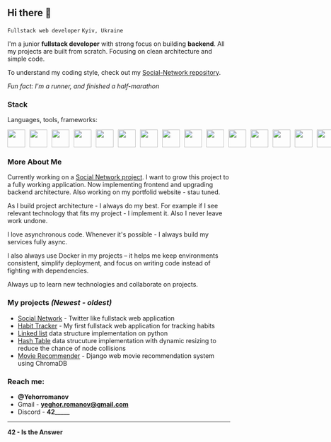 ## Hi there 👋
`Fullstack web developer`
`Kyiv, Ukraine`

I'm a junior **fullstack developer** with strong focus on building **backend**.
All my projects are built from scratch. Focusing on clean architecture and simple code.

To understand my coding style, check out my [Social-Network repository](https://github.com/yeghor/SocialNetwork.git).

_Fun fact: I'm a runner, and finished a half-marathon_

### Stack
Languages, tools, frameworks:
<div style="display:flex; gap:10px; align-items:center;">
  <img width="40px" src="https://cdn.jsdelivr.net/gh/devicons/devicon@latest/icons/python/python-original.svg" />
  <img width="40px" src="https://cdn.jsdelivr.net/gh/devicons/devicon@latest/icons/javascript/javascript-original.svg" />
  <img width="40px" src="https://cdn.jsdelivr.net/gh/devicons/devicon@latest/icons/html5/html5-original.svg" />
  <img width="40px" src="https://cdn.jsdelivr.net/gh/devicons/devicon@latest/icons/redis/redis-original.svg" />
  <img width="40px" src="https://cdn.jsdelivr.net/gh/devicons/devicon@latest/icons/postgresql/postgresql-original.svg" />
  <img width="40px" src="https://cdn.jsdelivr.net/gh/devicons/devicon@latest/icons/amazonwebservices/amazonwebservices-original-wordmark.svg" />
  <img width="40px" src="https://cdn.jsdelivr.net/gh/devicons/devicon@latest/icons/git/git-original.svg" />
  <img width="40px" src="https://cdn.jsdelivr.net/gh/devicons/devicon@latest/icons/docker/docker-original.svg" />
  <img width="40px" src="https://cdn.jsdelivr.net/gh/devicons/devicon@latest/icons/postman/postman-original.svg" />
  <img width="40px" src="https://cdn.jsdelivr.net/gh/devicons/devicon@latest/icons/githubactions/githubactions-original.svg" />
  <img width="40px" src="https://cdn.jsdelivr.net/gh/devicons/devicon@latest/icons/react/react-original.svg" />
  <img width="40px" src="https://cdn.jsdelivr.net/gh/devicons/devicon@latest/icons/fastapi/fastapi-original-wordmark.svg" />
  <img width="40px" src="https://cdn.jsdelivr.net/gh/devicons/devicon@latest/icons/sqlalchemy/sqlalchemy-original.svg" />
  <img width="40px" src="https://cdn.jsdelivr.net/gh/devicons/devicon@latest/icons/pytest/pytest-original.svg" />
  <img width="40px" src="https://cdn.jsdelivr.net/gh/devicons/devicon@latest/icons/django/django-plain-wordmark.svg" />
</div>

### More About Me

Currently working on a [Social Network project](https://github.com/yeghor/SocialNetwork.git). I want to grow this project to a fully working application. Now implementing frontend and upgrading backend architecture.
Also working on my portfolid website - stau tuned.

As I build project architecture - I always do my best. For example if I see relevant technology that fits my project - I implement it. Also I never leave work undone.

I love asynchronous code. Whenever it's possible - I always build my services fully async.

I also always use Docker in my projects – it helps me keep environments consistent, simplify deployment, and focus on writing code instead of fighting with dependencies.

Always up to learn new technologies and collaborate on projects.

### My projects _(Newest - oldest)_
- [Social Network](https://github.com/yeghor/SocialNetwork.git) - Twitter like fullstack web application
- [Habit Tracker](https://github.com/yeghor/Fullstack-Habit-Tracker-React-fastAPI) - My first fullstack web application for tracking habits
- [Linked list](https://github.com/yeghor/Linked-List) data structure implementation on python
- [Hash Table](https://github.com/yeghor/Hash-Table-With-Dynamic-Resizing) data strucuture implementation with dynamic resizing to reduce the chance of node collisions
- [Movie Recommender](https://github.com/yeghor/Movie-Recommender) - Django web movie recommendation system using ChromaDB



### **Reach me:**
- **@Yehorromanov**
- Gmail - **yeghor.romanov@gmail.com**
- Discord - **42_____**

---

**42 - Is the Answer**

<!--
**yeghor/yeghor** is a ✨ _special_ ✨ repository because its `README.md` (this file) appears on your GitHub profile.

Here are some ideas to get you started:

- 🔭 I’m currently working on ...
- 🌱 I’m currently learning ...
- 👯 I’m looking to collaborate on ...
- 🤔 I’m looking for help with ...
- 💬 Ask me about ...
- 📫 How to reach me: ...
- 😄 Pronouns: ...
- ⚡ Fun fact: ...
-->
